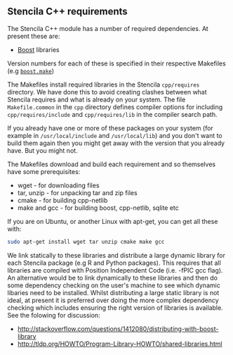 ## Stencila C++ requirements

The Stencila C++ module has a number of required dependencies. At present these are:

* [Boost](http://www.boost.org/) libraries

Version numbers for each of these is specified in their respective Makefiles (e.g [`boost.make`](boost.make))

The Makefiles install required libraries in the Stencila `cpp/requires` directory. We have done this to avoid creating clashes between what Stencila requires and what is already on your system. The file `Makefile.common` in the `cpp` directory defines compiler options for including `cpp/requires/include` and `cpp/requires/lib` in the compiler search path.

If you already have one or more of these packages on your system (for example in `/usr/local/include` and `/usr/local/lib`) and you don't want to build them again then you might get away with the version that you already have. But you might not.

The Makefiles download and build each requirement and so themselves have some prerequisites:

* wget - for downloading files
* tar, unzip - for unpacking tar and zip files
* cmake - for building cpp-netlib
* make and gcc - for building boost, cpp-netlib, sqlite etc

If you are on Ubuntu, or another Linux with apt-get, you can get all these with:

```sh
sudo apt-get install wget tar unzip cmake make gcc
```

We link statically to these libraries and distribute a large dynamic library for each Stencila package (e.g R and Python packages). This requires that all libraries are compiled with Position Independent Code (i.e. -fPIC gcc flag). An alternative would be to link dynamically to these libraries and then do some dependency checking on the user's machine to see which dynamic libaries need to be installed. Whilst distributing a large static library is not ideal, at present it is preferred over doing the more complex dependency checking which includes ensuring the right version of libraries is available. See the folowing for discussion:

* http://stackoverflow.com/questions/1412080/distributing-with-boost-library
* http://tldp.org/HOWTO/Program-Library-HOWTO/shared-libraries.html
